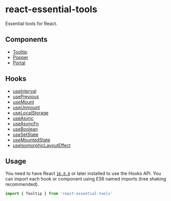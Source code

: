 # react-essential-tools

Essential tools for React.

## Components

* [Tooltip](./src/components/Tooltip)
* [Popper](./src/components/Popper)
* [Portal](./src/components/Portal)

## Hooks

* [useInterval](./src/hooks/useInterval)
* [usePrevious](./src/hooks/usePrevious)
* [useMount](./src/hooks/useMount)
* [useUnmount](./src/hooks/useUnmount)
* [useLocalStorage](./src/hooks/useLocalStorage)
* [useAsync](./src/hooks/useAsync)
* [useAsyncFn](./src/hooks/useAsyncFn)
* [useBoolean](./src/hooks/useBoolean)
* [useSetState](./src/hooks/useSetState)
* [useMountedState](./src/hooks/useMountedState)
* [useIsomorphicLayoutEffect](./src/hooks/useIsomorphicLayoutEffect)

## Usage

You need to have React [`16.8.0`](https://reactjs.org/blog/2019/02/06/react-v16.8.0.html) or later installed to use the Hooks API. You can import each hook or component using ES6 named imports (tree shaking recommended).

```js
import { Tooltip } from 'react-essential-tools'
```